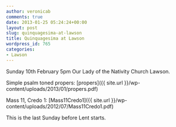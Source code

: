 ```yaml
---
author: veronicab
comments: true
date: 2013-01-25 05:24:24+00:00
layout: post
slug: quinquagesima-at-lawson
title: Quinquagesima at Lawson
wordpress_id: 765
categories:
- Lawson
---
```


Sunday 10th February
5pm
Our Lady of the Nativity Church Lawson.

Simple psalm toned propers:
[propers]({{ site.url }}/wp-content/uploads/2013/01/propers.pdf)

Mass 11, Credo 1:
[Mass11Credo1]({{ site.url }}/wp-content/uploads/2012/07/Mass11Credo1.pdf)

This is the last Sunday before Lent starts.
